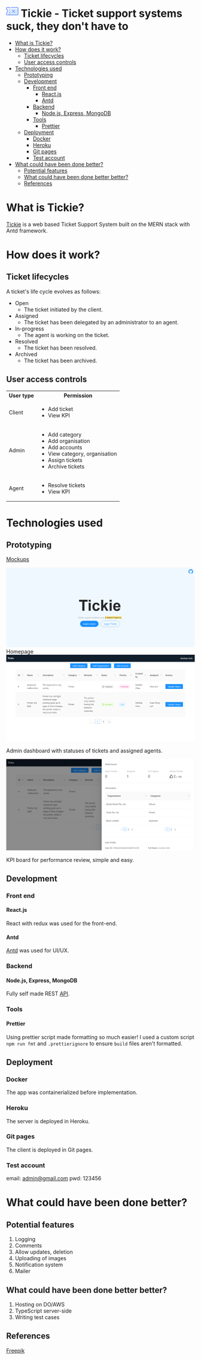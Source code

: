 
<h1><img src="./snaps/coupon.png"> Tickie - Ticket support systems suck, they don't have to</h1>

- [What is Tickie?](#what-is-tickie)
- [How does it work?](#how-does-it-work)
  * [Ticket lifecycles](#ticket-lifecycles)
  * [User access controls](#user-access-controls)
- [Technologies used](#technologies-used)
  * [Prototyping](#prototyping)
  * [Development](#development)
    + [Front end](#front-end)
      - [React.js](#reactjs)
      - [Antd](#antd)
    + [Backend](#backend)
      - [Node.js, Express, MongoDB](#nodejs--express--mongodb)
    + [Tools](#tools)
      - [Prettier](#prettier)
  * [Deployment](#deployment)
    + [Docker](#docker)
    + [Heroku](#heroku)
    + [Git pages](#git-pages)
    + [Test account](#test-account)
- [What could have been done better?](#what-could-have-been-done-better)
  * [Potential features](#potential-features)
  * [What could have been done better better?](#what-could-have-been-done-better-better)
  * [References](#references)

# What is Tickie?
[Tickie](https://metildachee.github.io/tickie) is a web based Ticket Support System built on the MERN stack with Antd framework.

# How does it work?
## Ticket lifecycles
A ticket's life cycle evolves as follows:
- Open
  - The ticket initiated by the client.
- Assigned
  - The ticket has been delegated by an administrator to an agent.
- In-progress
  - The agent is working on the ticket.
- Resolved
  - The ticket has been resolved.
- Archived
  - The ticket has been archived.

## User access controls
<table>
  <tbody>
    <tr>
      <th>User type</th>
      <th>Permission</th>
    </tr>
    <tr>
      <td>Client</td>
      <td>
        <ul>
          <li>Add ticket</li>
          <li>View KPI</li>
        </ul>
      </td>
    </tr>
    <tr>
      <td>Admin</td>
      <td>
        <ul>
          <li>Add category</li>
          <li>Add organisation</li>
          <li>Add accounts</li>
          <li>View category, organisation</li>
          <li>Assign tickets</li>
          <li>Archive tickets</li>
        </ul>
      </td>
    </tr>
    <tr>
      <td>Agent</td>
      <td>
        <ul>
          <li>Resolve tickets</li>
          <li>View KPI</li>
        </ul>
      </td>
    </tr>
  </tbody>
</table>

# Technologies used
## Prototyping
[Mockups](https://www.figma.com/files/project/13983308/tickie)

<img src="./snaps/home.png">
Homepage

<img src="./snaps/sample-dashboard.png">

Admin dashboard with statuses of tickets and assigned agents.

<img src="./snaps/side-profile.png">

KPI board for performance review, simple and easy.

## Development
### Front end
#### React.js
React with redux was used for the front-end.
#### Antd
[Antd](https://ant.design/) was used for UI/UX.
### Backend 
#### Node.js, Express, MongoDB
Fully self made REST [API](http://tickie-server.herokuapp.com).
### Tools
#### Prettier
Using prettier script made formatting so much easier! I used a custom script `npm run fmt` and `.prettierignore` to ensure `build` files aren't formatted.
## Deployment
### Docker
The app was containerialized before implementation.
### Heroku
The server is deployed in Heroku.
### Git pages
The client is deployed in Git pages.
### Test account
email: admin@gmail.com
pwd: 123456

# What could have been done better?
## Potential features
1. Logging
2. Comments
3. Allow updates, deletion
4. Uploading of images
5. Notification system
6. Mailer

## What could have been done better better?
1. Hosting on DO/AWS
2. TypeScript server-side
3. Writing test cases

## References
[Freepik](https://www.freepik.com/)

